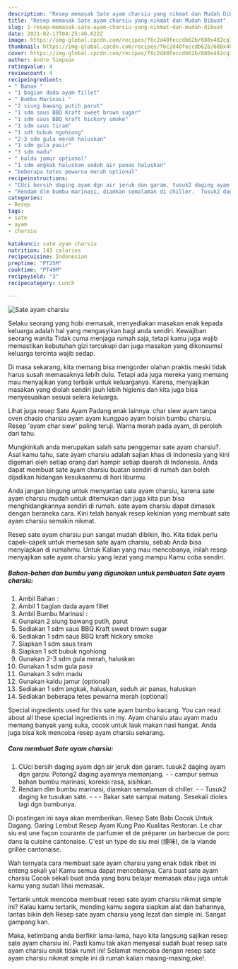 ```yaml
---
description: "Resep memasak Sate ayam charsiu yang nikmat dan Mudah Dibuat"
title: "Resep memasak Sate ayam charsiu yang nikmat dan Mudah Dibuat"
slug: 1-resep-memasak-sate-ayam-charsiu-yang-nikmat-dan-mudah-dibuat
date: 2021-02-17T04:25:46.622Z
image: https://img-global.cpcdn.com/recipes/f6c2d40feccdb62b/680x482cq70/sate-ayam-charsiu-foto-resep-utama.jpg
thumbnail: https://img-global.cpcdn.com/recipes/f6c2d40feccdb62b/680x482cq70/sate-ayam-charsiu-foto-resep-utama.jpg
cover: https://img-global.cpcdn.com/recipes/f6c2d40feccdb62b/680x482cq70/sate-ayam-charsiu-foto-resep-utama.jpg
author: Andre Simpson
ratingvalue: 4
reviewcount: 4
recipeingredient:
- " Bahan "
- "1 bagian dada ayam fillet"
- " Bumbu Marinasi "
- "2 siung bawang putih parut"
- "1 sdm saus BBQ Kraft sweet brown sugar"
- "1 sdm saus BBQ kraft hickory smoke"
- "1 sdm saus tiram"
- "1 sdt bubuk ngohiong"
- "2-3 sdm gula merah haluskan"
- "1 sdm gula pasir"
- "3 sdm madu"
- " kaldu jamur optional"
- "1 sdm angkak haluskan seduh air panas haluskan"
- "beberapa tetes pewarna merah optional"
recipeinstructions:
- "CUci bersih daging ayam dgn air jeruk dan garam. tusuk2 daging ayam dgn garpu. Potong2 daging ayamnya memanjang.  campur semua bahan bumbu marinasi, koreksi rasa, sisihkan."
- "Rendam dlm bumbu marinasi, diamkan semalaman di chiller.  Tusuk2 daging ke tusukan sate.  - Bakar sate sampai matang. Sesekali dioles lagi dgn bumbunya."
categories:
- Resep
tags:
- sate
- ayam
- charsiu

katakunci: sate ayam charsiu 
nutrition: 143 calories
recipecuisine: Indonesian
preptime: "PT25M"
cooktime: "PT49M"
recipeyield: "3"
recipecategory: Lunch

---
```



![Sate ayam charsiu](https://img-global.cpcdn.com/recipes/f6c2d40feccdb62b/680x482cq70/sate-ayam-charsiu-foto-resep-utama.jpg)

Selaku seorang yang hobi memasak, menyediakan masakan enak kepada keluarga adalah hal yang mengasyikan bagi anda sendiri. Kewajiban seorang  wanita Tidak cuma menjaga rumah saja, tetapi kamu juga wajib memastikan kebutuhan gizi tercukupi dan juga masakan yang dikonsumsi keluarga tercinta wajib sedap.

Di masa  sekarang, kita memang bisa mengorder olahan praktis meski tidak harus susah memasaknya lebih dulu. Tetapi ada juga mereka yang memang mau menyajikan yang terbaik untuk keluarganya. Karena, menyajikan masakan yang diolah sendiri jauh lebih higienis dan kita juga bisa menyesuaikan sesuai selera keluarga. 

Lihat juga resep Sate Ayam Padang enak lainnya. char siew ayam tanpa oven chasio charsiu ayam ayam kungpao ayam hoisin bumbu charsiu. Resep &#39;ayam char siew&#39; paling teruji. Warna merah pada ayam, di peroleh dari tahu.

Mungkinkah anda merupakan salah satu penggemar sate ayam charsiu?. Asal kamu tahu, sate ayam charsiu adalah sajian khas di Indonesia yang kini digemari oleh setiap orang dari hampir setiap daerah di Indonesia. Anda dapat membuat sate ayam charsiu buatan sendiri di rumah dan boleh dijadikan hidangan kesukaanmu di hari liburmu.

Anda jangan bingung untuk menyantap sate ayam charsiu, karena sate ayam charsiu mudah untuk ditemukan dan juga kita pun bisa menghidangkannya sendiri di rumah. sate ayam charsiu dapat dimasak dengan beraneka cara. Kini telah banyak resep kekinian yang membuat sate ayam charsiu semakin nikmat.

Resep sate ayam charsiu pun sangat mudah dibikin, lho. Kita tidak perlu capek-capek untuk memesan sate ayam charsiu, sebab Anda bisa menyiapkan di rumahmu. Untuk Kalian yang mau mencobanya, inilah resep menyajikan sate ayam charsiu yang lezat yang mampu Kamu coba sendiri.

<!--inarticleads1-->

##### Bahan-bahan dan bumbu yang digunakan untuk pembuatan Sate ayam charsiu:

1. Ambil  Bahan :
1. Ambil 1 bagian dada ayam fillet
1. Ambil  Bumbu Marinasi :
1. Gunakan 2 siung bawang putih, parut
1. Sediakan 1 sdm saus BBQ Kraft sweet brown sugar
1. Sediakan 1 sdm saus BBQ kraft hickory smoke
1. Siapkan 1 sdm saus tiram
1. Siapkan 1 sdt bubuk ngohiong
1. Gunakan 2-3 sdm gula merah, haluskan
1. Gunakan 1 sdm gula pasir
1. Gunakan 3 sdm madu
1. Gunakan  kaldu jamur (optional)
1. Sediakan 1 sdm angkak, haluskan, seduh air panas, haluskan
1. Sediakan beberapa tetes pewarna merah (optional)


Special ingredients used for this sate ayam bumbu kacang. You can read about all these special ingredients in my. Ayam charsiu atau ayam madu memang banyak yang suka, cocok untuk lauk makan nasi hangat. Anda juga bisa kok mencoba resep ayam charsiu sekarang. 

<!--inarticleads2-->

##### Cara membuat Sate ayam charsiu:

1. CUci bersih daging ayam dgn air jeruk dan garam. tusuk2 daging ayam dgn garpu. Potong2 daging ayamnya memanjang. -  - campur semua bahan bumbu marinasi, koreksi rasa, sisihkan.
1. Rendam dlm bumbu marinasi, diamkan semalaman di chiller. -  - Tusuk2 daging ke tusukan sate. -  - - Bakar sate sampai matang. Sesekali dioles lagi dgn bumbunya.


Di postingan ini saya akan memberikan. Resep Sate Babi Cocok Untuk Dagang. Garing Lembut Resep Ayam Kung Pao Kualitas Restoran. Le char siu est une façon courante de parfumer et de préparer un barbecue de porc dans la cuisine cantonaise. C&#39;est un type de siu mei (燒味), de la viande grillée cantonaise. 

Wah ternyata cara membuat sate ayam charsiu yang enak tidak ribet ini enteng sekali ya! Kamu semua dapat mencobanya. Cara buat sate ayam charsiu Cocok sekali buat anda yang baru belajar memasak atau juga untuk kamu yang sudah lihai memasak.

Tertarik untuk mencoba membuat resep sate ayam charsiu nikmat simple ini? Kalau kamu tertarik, mending kamu segera siapkan alat dan bahannya, lantas bikin deh Resep sate ayam charsiu yang lezat dan simple ini. Sangat gampang kan. 

Maka, ketimbang anda berfikir lama-lama, hayo kita langsung sajikan resep sate ayam charsiu ini. Pasti kamu tak akan menyesal sudah buat resep sate ayam charsiu enak tidak rumit ini! Selamat mencoba dengan resep sate ayam charsiu nikmat simple ini di rumah kalian masing-masing,oke!.

